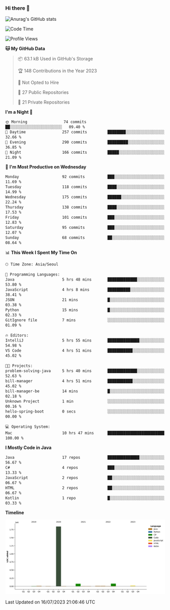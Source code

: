 ### Hi there 👋

![Anurag's GitHub stats](https://github-readme-stats.vercel.app/api?username=pllap&show_icons=true&theme=github_dark)

<!--START_SECTION:waka-->
![Code Time](http://img.shields.io/badge/Code%20Time-107%20hrs%2039%20mins-blue)

![Profile Views](http://img.shields.io/badge/Profile%20Views-0-blue)

**🐱 My GitHub Data** 

> 📦 63.1 kB Used in GitHub's Storage 
 > 
> 🏆 148 Contributions in the Year 2023
 > 
> 🚫 Not Opted to Hire
 > 
> 📜 27 Public Repositories 
 > 
> 🔑 21 Private Repositories 
 > 
**I'm a Night 🦉** 

```text
🌞 Morning                74 commits          ██░░░░░░░░░░░░░░░░░░░░░░░   09.40 % 
🌆 Daytime                257 commits         ████████░░░░░░░░░░░░░░░░░   32.66 % 
🌃 Evening                290 commits         █████████░░░░░░░░░░░░░░░░   36.85 % 
🌙 Night                  166 commits         █████░░░░░░░░░░░░░░░░░░░░   21.09 % 
```
📅 **I'm Most Productive on Wednesday** 

```text
Monday                   92 commits          ███░░░░░░░░░░░░░░░░░░░░░░   11.69 % 
Tuesday                  118 commits         ████░░░░░░░░░░░░░░░░░░░░░   14.99 % 
Wednesday                175 commits         ██████░░░░░░░░░░░░░░░░░░░   22.24 % 
Thursday                 138 commits         ████░░░░░░░░░░░░░░░░░░░░░   17.53 % 
Friday                   101 commits         ███░░░░░░░░░░░░░░░░░░░░░░   12.83 % 
Saturday                 95 commits          ███░░░░░░░░░░░░░░░░░░░░░░   12.07 % 
Sunday                   68 commits          ██░░░░░░░░░░░░░░░░░░░░░░░   08.64 % 
```


📊 **This Week I Spent My Time On** 

```text
🕑︎ Time Zone: Asia/Seoul

💬 Programming Languages: 
Java                     5 hrs 48 mins       █████████████░░░░░░░░░░░░   53.80 % 
JavaScript               4 hrs 8 mins        ██████████░░░░░░░░░░░░░░░   38.41 % 
JSON                     21 mins             █░░░░░░░░░░░░░░░░░░░░░░░░   03.38 % 
Python                   15 mins             █░░░░░░░░░░░░░░░░░░░░░░░░   02.33 % 
GitIgnore file           7 mins              ░░░░░░░░░░░░░░░░░░░░░░░░░   01.09 % 

🔥 Editors: 
IntelliJ                 5 hrs 55 mins       ██████████████░░░░░░░░░░░   54.98 % 
VS Code                  4 hrs 51 mins       ███████████░░░░░░░░░░░░░░   45.02 % 

🐱‍💻 Projects: 
problem-solving-java     5 hrs 40 mins       █████████████░░░░░░░░░░░░   52.63 % 
bill-manager             4 hrs 51 mins       ███████████░░░░░░░░░░░░░░   45.02 % 
bill-manager-be          14 mins             █░░░░░░░░░░░░░░░░░░░░░░░░   02.18 % 
Unknown Project          1 min               ░░░░░░░░░░░░░░░░░░░░░░░░░   00.16 % 
hello-spring-boot        0 secs              ░░░░░░░░░░░░░░░░░░░░░░░░░   00.00 % 

💻 Operating System: 
Mac                      10 hrs 47 mins      █████████████████████████   100.00 % 
```

**I Mostly Code in Java** 

```text
Java                     17 repos            ██████████████░░░░░░░░░░░   56.67 % 
C#                       4 repos             ███░░░░░░░░░░░░░░░░░░░░░░   13.33 % 
JavaScript               2 repos             ██░░░░░░░░░░░░░░░░░░░░░░░   06.67 % 
HTML                     2 repos             ██░░░░░░░░░░░░░░░░░░░░░░░   06.67 % 
Kotlin                   1 repo              █░░░░░░░░░░░░░░░░░░░░░░░░   03.33 % 
```



**Timeline**

![Lines of Code chart](https://raw.githubusercontent.com/pllap/pllap/main/assets/bar_graph.png)


 Last Updated on 16/07/2023 21:06:46 UTC
<!--END_SECTION:waka-->


<!--
**pllap/pllap** is a ✨ _special_ ✨ repository because its `README.md` (this file) appears on your GitHub profile.

Here are some ideas to get you started:

- 🔭 I’m currently working on ...
- 🌱 I’m currently learning ...
- 👯 I’m looking to collaborate on ...
- 🤔 I’m looking for help with ...
- 💬 Ask me about ...
- 📫 How to reach me: ...
- 😄 Pronouns: ...
- ⚡ Fun fact: ...
-->
